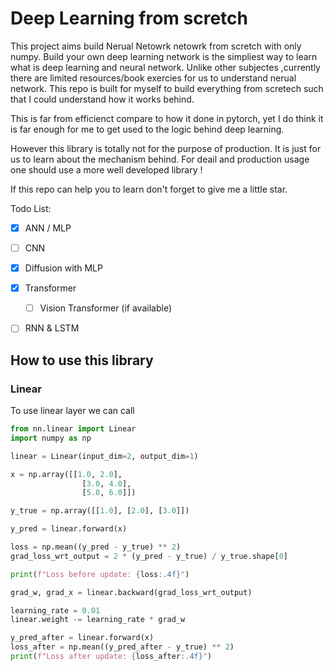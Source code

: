 # Deep Learning from scretch
This project aims build Nerual Netowrk netowrk from scretch with only numpy. 
Build your own deep learning network is the simpliest way to learn what is deep learning and neural network. Unlike other subjectes ,currently there are limited resources/book exercies for us to understand nerual network. This repo is built for myself to build everything from scretech such that I could understand how it works behind. 

This is far from efficienct compare to how it done in pytorch, yet I do think it is far enough for me to get used to the logic behind deep learning.

However this library is totally not for the purpose of production. It is just for us to learn about the mechanism behind. For deail and production usage one should use a more well developed library ! 

If this repo can help you to learn don't forget to give me a little star. 

Todo List:
- [x] ANN / MLP 
- [ ] CNN
- [x] Diffusion with MLP
- [x] Transformer 

    - [ ] Vision Transformer (if available)
- [ ] RNN & LSTM

## How to use this library 

### Linear
To use linear layer we can call
```py
from nn.linear import Linear
import numpy as np

linear = Linear(input_dim=2, output_dim=1)

x = np.array([[1.0, 2.0],
                [3.0, 4.0],
                [5.0, 6.0]])

y_true = np.array([[1.0], [2.0], [3.0]])

y_pred = linear.forward(x)

loss = np.mean((y_pred - y_true) ** 2)
grad_loss_wrt_output = 2 * (y_pred - y_true) / y_true.shape[0]

print(f"Loss before update: {loss:.4f}")

grad_w, grad_x = linear.backward(grad_loss_wrt_output)

learning_rate = 0.01
linear.weight -= learning_rate * grad_w

y_pred_after = linear.forward(x)
loss_after = np.mean((y_pred_after - y_true) ** 2)
print(f"Loss after update: {loss_after:.4f}")

```
